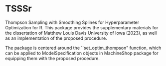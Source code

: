 # TSSSr

Thompson Sampling with Smoothing Splines for Hyperparameter Optimization for R. This package provides the supplementary materials for the dissertation of Matthew Louis Davis University of Iowa (2023), as well as an implementation of the proposed procedure. 

The package is centered around the ``set_optim_thompson" function, which can be applied to ModelSpecification objects in MachineShop package for equipping them with the proposed procedure. 
